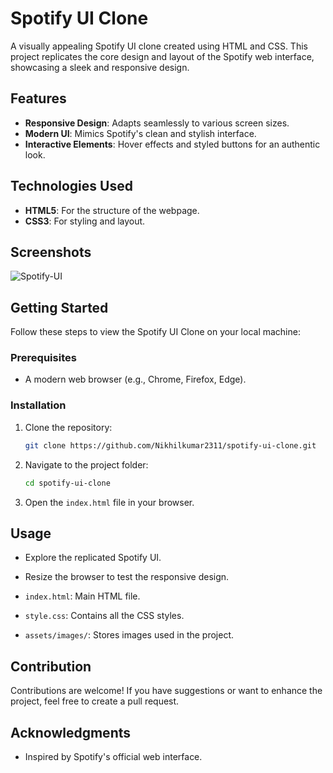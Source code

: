 # Spotify UI Clone

A visually appealing Spotify UI clone created using HTML and CSS. This project replicates the core design and layout of the Spotify web interface, showcasing a sleek and responsive design.

## Features

- **Responsive Design**: Adapts seamlessly to various screen sizes.
- **Modern UI**: Mimics Spotify's clean and stylish interface.
- **Interactive Elements**: Hover effects and styled buttons for an authentic look.

## Technologies Used

- **HTML5**: For the structure of the webpage.
- **CSS3**: For styling and layout.

## Screenshots

![Spotify-UI](https://github.com/user-attachments/assets/831731a0-6104-46df-a30c-cdc8c05ea827)

## Getting Started

Follow these steps to view the Spotify UI Clone on your local machine:

### Prerequisites

- A modern web browser (e.g., Chrome, Firefox, Edge).

### Installation

1. Clone the repository:
   ```bash
   git clone https://github.com/Nikhilkumar2311/spotify-ui-clone.git
   ```
2. Navigate to the project folder:
   ```bash
   cd spotify-ui-clone
   ```
3. Open the `index.html` file in your browser.

## Usage

- Explore the replicated Spotify UI.
- Resize the browser to test the responsive design.

- `index.html`: Main HTML file.
- `style.css`: Contains all the CSS styles.
- `assets/images/`: Stores images used in the project.

## Contribution

Contributions are welcome! If you have suggestions or want to enhance the project, feel free to create a pull request.


## Acknowledgments

- Inspired by Spotify's official web interface.
